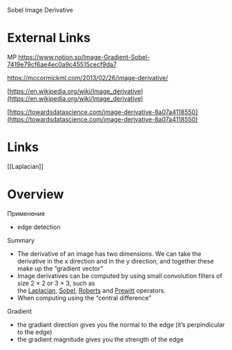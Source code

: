 
Sobel
Image Derivative

# External Links

MP
https://www.notion.so/Image-Gradient-Sobel-7419e79cf6ae4ec0a9c45515cecf9da7

https://mccormickml.com/2013/02/26/image-derivative/

[https://en.wikipedia.org/wiki/Image_derivative](https://en.wikipedia.org/wiki/Image_derivative)

[https://towardsdatascience.com/image-derivative-8a07a4118550](https://towardsdatascience.com/image-derivative-8a07a4118550)


# Links

[[Laplacian]]

# Overview

Применение
- edge detection

Summary
- The derivative of an image has two dimensions. We can take the derivative in the x direction and in the y direction, and together these make up the “gradient vector”
- Image derivatives can be computed by using small convolution filters of size 2 × 2 or 3 × 3, such as the [Laplacian](https://en.wikipedia.org/wiki/Discrete_Laplace_operator), [Sobel](https://en.wikipedia.org/wiki/Sobel_operator), [Roberts](https://en.wikipedia.org/wiki/Roberts_cross) and [Prewitt](https://en.wikipedia.org/wiki/Prewitt_operator) operators.
- When computing using the “central difference”

Gradient
- the gradiant direction gives you the normal to the edge (it’s perpindicular to the edge)
- the gradient magnitude gives you the strength of the edge
